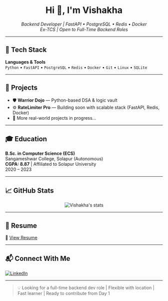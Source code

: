 <h1 align="center">Hi 👋, I'm Vishakha</h1>
<p align="center">
  <i>Backend Developer | FastAPI • PostgreSQL • Redis • Docker</i><br/>
  <i>Ex-TCS | Open to Full-Time Backend Roles</i>
</p>

---

## 🚀 Tech Stack

**Languages & Tools**  
`Python` • `FastAPI` • `PostgreSQL` • `Redis` • `Docker` • `Git` • `Linux` • `SQLite`

---

## 🔧 Projects

- 🛡️ **Warrior Dojo** — Python-based DSA & logic vault  
- ⚙️ **RateLimiter Pro** — Building soon with scalable stack (FastAPI, Redis, Docker)  
- 🧠 More real-world projects in progress...

---

## 🎓 Education

**B.Sc. in Computer Science (ECS)**  
Sangameshwar College, Solapur (Autonomous)  
**CGPA: 8.87** | Affiliated to Solapur University  
2020 – 2023

---

## 📈 GitHub Stats

<p align="center">
  <img src="https://github-readme-stats.vercel.app/api?username=WISH-CODES&show_icons=true&theme=tokyonight" alt="Vishakha's stats" />
</p>

---

## 📄 Resume

🔗 [View Resume](VISHAKHA_ADMANE_25.docx)

---

## 📬 Connect With Me

[![LinkedIn](https://img.shields.io/badge/LinkedIn-Vishakha_Admane-blue?style=flat&logo=linkedin)](https://www.linkedin.com/in/vishakha-admane-a00759375)

---

> 💡 Looking for a full-time backend dev role | Flexible with location | Fast learner | Ready to contribute from Day 1
